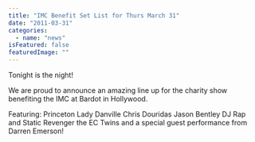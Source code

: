 ```yaml
---
title: "IMC Benefit Set List for Thurs March 31"
date: "2011-03-31"
categories: 
  - name: "news"
isFeatured: false
featuredImage: ""
---
```


Tonight is the night!

We are proud to announce an amazing line up for the charity show benefiting the IMC at Bardot in Hollywood.

Featuring: Princeton Lady Danville Chris Douridas Jason Bentley DJ Rap and Static Revenger the EC Twins and a special guest performance from Darren Emerson!
